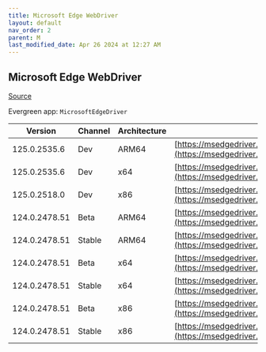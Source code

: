 ```yaml
---
title: Microsoft Edge WebDriver
layout: default
nav_order: 2
parent: M
last_modified_date: Apr 26 2024 at 12:27 AM
---
```


## Microsoft Edge WebDriver

[Source](https://www.microsoft.com/edge)

Evergreen app: `MicrosoftEdgeDriver`

| Version       | Channel | Architecture | URI                                                                                                                                            |
| ------------- | ------- | ------------ | ---------------------------------------------------------------------------------------------------------------------------------------------- |
| 125.0.2535.6  | Dev     | ARM64        | [https://msedgedriver.azureedge.net/125.0.2535.6/edgedriver_arm64.zip](https://msedgedriver.azureedge.net/125.0.2535.6/edgedriver_arm64.zip)   |
| 125.0.2535.6  | Dev     | x64          | [https://msedgedriver.azureedge.net/125.0.2535.6/edgedriver_win64.zip](https://msedgedriver.azureedge.net/125.0.2535.6/edgedriver_win64.zip)   |
| 125.0.2518.0  | Dev     | x86          | [https://msedgedriver.azureedge.net/125.0.2518.0/edgedriver_win32.zip](https://msedgedriver.azureedge.net/125.0.2518.0/edgedriver_win32.zip)   |
| 124.0.2478.51 | Beta    | ARM64        | [https://msedgedriver.azureedge.net/124.0.2478.51/edgedriver_arm64.zip](https://msedgedriver.azureedge.net/124.0.2478.51/edgedriver_arm64.zip) |
| 124.0.2478.51 | Stable  | ARM64        | [https://msedgedriver.azureedge.net/124.0.2478.51/edgedriver_arm64.zip](https://msedgedriver.azureedge.net/124.0.2478.51/edgedriver_arm64.zip) |
| 124.0.2478.51 | Beta    | x64          | [https://msedgedriver.azureedge.net/124.0.2478.51/edgedriver_win64.zip](https://msedgedriver.azureedge.net/124.0.2478.51/edgedriver_win64.zip) |
| 124.0.2478.51 | Stable  | x64          | [https://msedgedriver.azureedge.net/124.0.2478.51/edgedriver_win64.zip](https://msedgedriver.azureedge.net/124.0.2478.51/edgedriver_win64.zip) |
| 124.0.2478.51 | Beta    | x86          | [https://msedgedriver.azureedge.net/124.0.2478.51/edgedriver_win32.zip](https://msedgedriver.azureedge.net/124.0.2478.51/edgedriver_win32.zip) |
| 124.0.2478.51 | Stable  | x86          | [https://msedgedriver.azureedge.net/124.0.2478.51/edgedriver_win32.zip](https://msedgedriver.azureedge.net/124.0.2478.51/edgedriver_win32.zip) |
